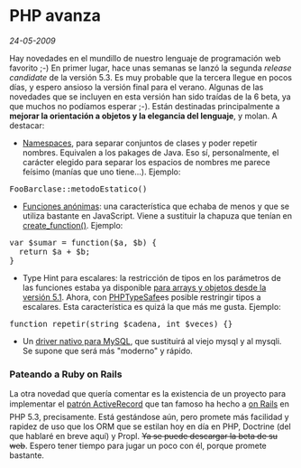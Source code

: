 PHP avanza
==========

_24-05-2009_

Hay novedades en el mundillo de nuestro lenguaje de programación web favorito ;-) En primer lugar, hace unas semanas se lanzó la segunda _release candidate_ de la versión 5.3. Es muy probable que la tercera llegue en pocos días, y espero ansioso la versión final para el verano. Algunas de las novedades que se incluyen en esta versión han sido traídas de la 6 beta, ya que muchos no podíamos esperar ;-). Están destinadas principalmente a **mejorar la orientación a objetos y la elegancia del lenguaje**, y molan. A destacar:

*   [Namespaces](http://es.php.net/namespaces), para separar conjuntos de clases y poder repetir nombres. Equivalen a los pakages de Java. Eso sí, personalmente, el carácter elegido para separar los espacios de nombres me parece feísimo (manías que uno tiene...). Ejemplo:
<pre>FooBarclase::metodoEstatico()</pre>

*   [Funciones anónimas](http://www.slideshare.net/melechi/php-53-part-2-lambda-functions-closures-presentation): una característica que echaba de menos y que se utiliza bastante en JavaScript. Viene a sustituir la chapuza que tenían en [create_function()](http://es2.php.net/create_function). Ejemplo:
<pre>var $sumar = function($a, $b) {
  return $a + $b;
}</pre>

*   Type Hint para escalares: la restricción de tipos en los parámetros de las funciones estaba ya disponible [para arrays y objetos desde la versión 5.1](http://es.php.net/oop5.typehinting). Ahora, con [PHPTypeSafe](http://wiki.github.com/max-horvath/PHPTypeSafe)es posible restringir tipos a escalares. Esta característica es quizá la que más me gusta. Ejemplo:
<pre>function repetir(string $cadena, int $veces) {}</pre>

*   Un [driver nativo para MySQL](http://dev.mysql.com/downloads/connector/php-mysqlnd/), que sustituirá al viejo mysql y al mysqli. Se supone que será más "moderno" y rápido.

### Pateando a Ruby on Rails

La otra novedad que quería comentar es la existencia de un proyecto para implementar el [patrón ActiveRecord](http://en.wikipedia.org/wiki/Active_record_pattern) que tan famoso ha hecho a [on Rails](http://www.rubyonrails.org/) en PHP 5.3, precisamente. Está gestándose aún, pero promete más facilidad y rapidez de uso que los ORM que se estilan hoy en día en PHP, Doctrine (del que hablaré en breve aquí) y Propl. <del>Ya se puede descargar la beta de su web</del>. Espero tener tiempo para jugar un poco con él, porque promete bastante.
